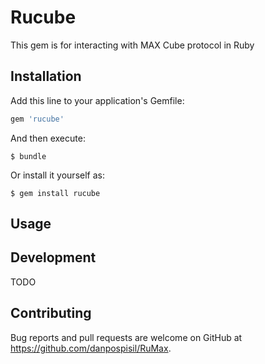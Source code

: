 # Rucube

This gem is for interacting with MAX Cube protocol in Ruby

## Installation

Add this line to your application's Gemfile:

```ruby
gem 'rucube'
```

And then execute:

    $ bundle

Or install it yourself as:

    $ gem install rucube

## Usage

## Development

TODO

## Contributing

Bug reports and pull requests are welcome on GitHub at https://github.com/danpospisil/RuMax.

